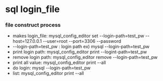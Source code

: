 # sql login_file

### file construct process

- makes login_file: mysql_config_editor set --login-path=test_pw --host=127.0.0.1 --user=root --port=3306 --password
- --login-path=test_pw : login path ex) mysql --login-path=test_pw
- print login path: mysql_config_editor print --logint-path=test_pw
- remove login path: mysql_config_editor remove --login-path=test_pw
- print all value: mysql_config_editor print --all
- do login: mysql --login-path=test_pw
- list: mysql_config_editor print --all

